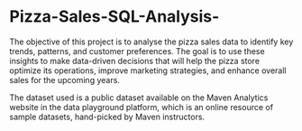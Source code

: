 # Pizza-Sales-SQL-Analysis-

The objective of this project is to analyse the pizza sales data to identify key trends, patterns, and customer preferences. The goal is to use these insights to make data-driven decisions that will help the pizza store optimize its operations, improve marketing strategies, and enhance overall sales for the upcoming years.

The dataset used is a public dataset available on the Maven Analytics website in the data playground platform, which is an online resource of sample datasets, hand-picked by Maven instructors.
